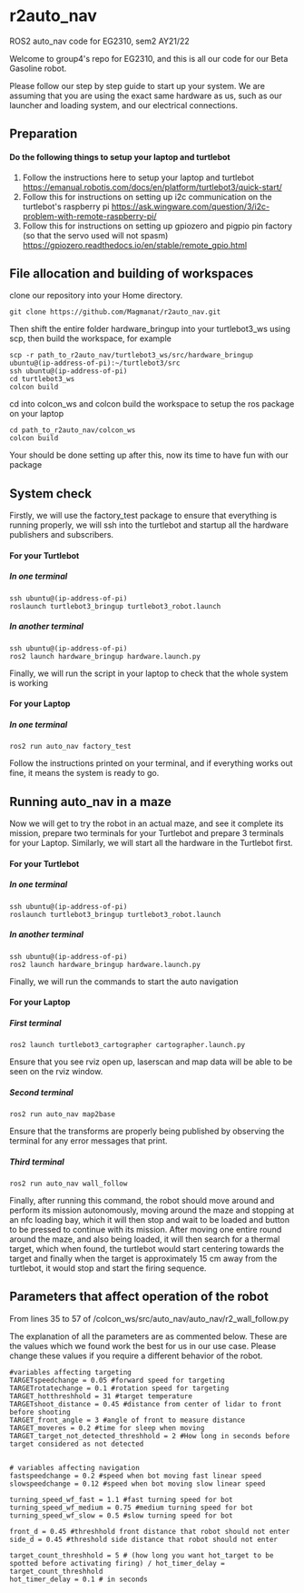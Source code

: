 
# r2auto_nav
ROS2 auto_nav code for EG2310, sem2 AY21/22

Welcome to group4's repo for EG2310, and this is all our code for our Beta Gasoline robot.

Please follow our step by step guide to start up your system. We are assuming that you are using the exact same hardware as us, such as our launcher and loading system, and our electrical connections.

## Preparation
#### Do the following things to setup your laptop and turtlebot

 1. Follow the instructions here to setup your laptop and turtlebot https://emanual.robotis.com/docs/en/platform/turtlebot3/quick-start/
 2. Follow this for instructions on setting up i2c communication on the turtlebot's raspberry pi https://ask.wingware.com/question/3/i2c-problem-with-remote-raspberry-pi/
 3. Follow this for instructions on setting up gpiozero and pigpio pin factory (so that the servo used will not spasm) https://gpiozero.readthedocs.io/en/stable/remote_gpio.html




## File allocation and building of workspaces
clone our repository into your Home directory.

    git clone https://github.com/Magmanat/r2auto_nav.git
 Then shift the entire folder hardware_bringup into your turtlebot3_ws using scp, then build the workspace, for example
 

    scp -r path_to_r2auto_nav/turtlebot3_ws/src/hardware_bringup ubuntu@(ip-address-of-pi):~/turtlebot3/src
    ssh ubuntu@(ip-address-of-pi)
    cd turtlebot3_ws
    colcon build
  
  cd into colcon_ws and colcon build the workspace to setup the ros package on your laptop
  

    cd path_to_r2auto_nav/colcon_ws
    colcon build
  Your should be done setting up after this, now its time to have fun with our package
  
  ## System check
Firstly, we will use the factory_test package to ensure that everything is running properly, we will ssh into the turtlebot and startup all the hardware publishers and subscribers.

#### For your Turtlebot
##### In one terminal
    ssh ubuntu@(ip-address-of-pi)
    roslaunch turtlebot3_bringup turtlebot3_robot.launch
##### In another terminal
    ssh ubuntu@(ip-address-of-pi)
    ros2 launch hardware_bringup hardware.launch.py
  
Finally, we will run the script in your laptop to check that the whole system is working
#### For your Laptop
##### In one terminal
    ros2 run auto_nav factory_test

Follow the instructions printed on your terminal, and if everything works out fine, it means the system is ready to go.

## Running auto_nav in a maze
Now we will get to try the robot in an actual maze, and see it complete its mission, prepare two terminals for your Turtlebot and prepare 3 terminals for your Laptop.
Similarly, we will start all the hardware in the Turtlebot first.
#### For your Turtlebot
##### In one terminal
    ssh ubuntu@(ip-address-of-pi)
    roslaunch turtlebot3_bringup turtlebot3_robot.launch
##### In another terminal
    ssh ubuntu@(ip-address-of-pi)
    ros2 launch hardware_bringup hardware.launch.py
  
Finally, we will run the commands to start the auto navigation
#### For your Laptop
##### First terminal
    ros2 launch turtlebot3_cartographer cartographer.launch.py
Ensure that you see rviz open up, laserscan and map data will be able to be seen on the rviz window.
##### Second terminal
    ros2 run auto_nav map2base
Ensure that the transforms are properly being published by observing the terminal for any error messages that print.
##### Third terminal
    ros2 run auto_nav wall_follow
Finally, after running this command, the robot should move around and perform its mission autonomously, moving around the maze and stopping at an nfc loading bay, which it will then stop and wait to be loaded and button to be pressed to continue with its mission. After moving one entire round around the maze, and also being loaded, it will then search for a thermal target, which when found, the turtlebot would start centering towards the target and finally when the target is approximately 15 cm away from the turtlebot, it would stop and start the firing sequence.

## Parameters that affect operation of the robot
From lines 35 to 57 of /colcon_ws/src/auto_nav/auto_nav/r2_wall_follow.py

The explanation of all the parameters are as commented below. These are the values which we found work the best for us in our use case. Please change these values if you require a different behavior of the robot.

    #variables affecting targeting
    TARGETspeedchange = 0.05 #forward speed for targeting
    TARGETrotatechange = 0.1 #rotation speed for targeting
    TARGET_hotthreshhold = 31 #target temperature
    TARGETshoot_distance = 0.45 #distance from center of lidar to front before shooting
    TARGET_front_angle = 3 #angle of front to measure distance
    TARGET_moveres = 0.2 #time for sleep when moving
    TARGET_target_not_detected_threshhold = 2 #How long in seconds before target considered as not detected
    
    
    # variables affecting navigation
    fastspeedchange = 0.2 #speed when bot moving fast linear speed
    slowspeedchange = 0.12 #speed when bot moving slow linear speed
    
    turning_speed_wf_fast = 1.1 #fast turning speed for bot
    turning_speed_wf_medium = 0.75 #medium turning speed for bot
    turning_speed_wf_slow = 0.5 #slow turning speed for bot
    
    front_d = 0.45 #threshhold front distance that robot should not enter
    side_d = 0.45 #threshold side distance that robot should not enter
    
    target_count_threshhold = 5 # (how long you want hot_target to be spotted before activating firing) / hot_timer_delay = target_count_threshhold
    hot_timer_delay = 0.1 # in seconds



